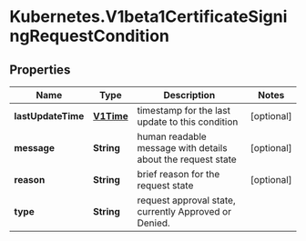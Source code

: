 # Kubernetes.V1beta1CertificateSigningRequestCondition

## Properties
Name | Type | Description | Notes
------------ | ------------- | ------------- | -------------
**lastUpdateTime** | [**V1Time**](V1Time.md) | timestamp for the last update to this condition | [optional] 
**message** | **String** | human readable message with details about the request state | [optional] 
**reason** | **String** | brief reason for the request state | [optional] 
**type** | **String** | request approval state, currently Approved or Denied. | 


